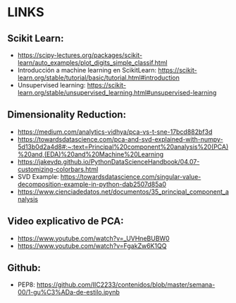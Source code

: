 # LINKS

## Scikit Learn:
- https://scipy-lectures.org/packages/scikit-learn/auto_examples/plot_digits_simple_classif.html
- Introducción a machine learning en ScikitLearn: https://scikit-learn.org/stable/tutorial/basic/tutorial.html#introduction
- Unsupervised learning: https://scikit-learn.org/stable/unsupervised_learning.html#unsupervised-learning
## Dimensionality Reduction:
- https://medium.com/analytics-vidhya/pca-vs-t-sne-17bcd882bf3d
- https://towardsdatascience.com/pca-and-svd-explained-with-numpy-5d13b0d2a4d8#:~:text=Principal%20component%20analysis%20(PCA)%20and,(EDA)%20and%20Machine%20Learning
- https://jakevdp.github.io/PythonDataScienceHandbook/04.07-customizing-colorbars.html
- SVD Example: https://towardsdatascience.com/singular-value-decomposition-example-in-python-dab2507d85a0
- https://www.cienciadedatos.net/documentos/35_principal_component_analysis
## Video explicativo de PCA:
- https://www.youtube.com/watch?v=_UVHneBUBW0
- https://www.youtube.com/watch?v=FgakZw6K1QQ
## Github:
- PEP8: https://github.com/IIC2233/contenidos/blob/master/semana-00/1-gu%C3%ADa-de-estilo.ipynb
